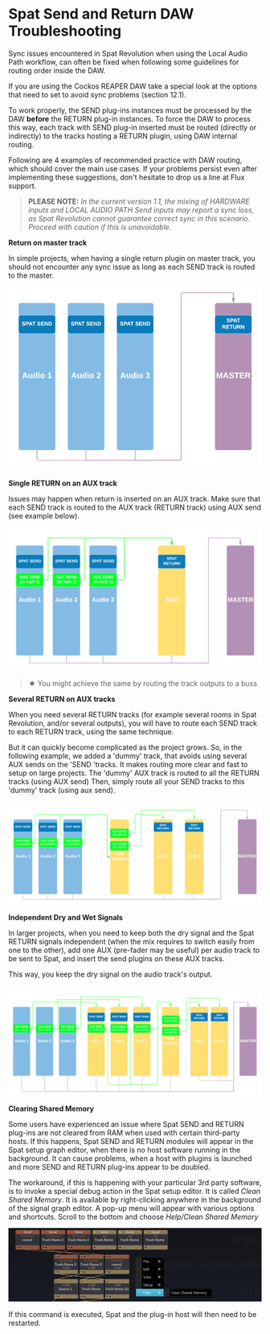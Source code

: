 # Spat Send and Return DAW Troubleshooting

Sync issues encountered in Spat Revolution when using the Local Audio Path workflow, can often be fixed when following some guidelines for routing order inside
the DAW.

If you are using the Cockos REAPER DAW take a special look at the options that
need to set to avoid sync problems (section 12.1).

To work properly, the SEND plug-ins instances must be processed by the DAW
**before** the RETURN plug-in instances. To force the DAW to process this way, each
track with SEND plug-in inserted must be routed (directly or indirectly) to the tracks
hosting a RETURN plugin, using DAW internal routing.

Following are 4 examples of recommended practice with DAW routing, which
should cover the main use cases. If your problems persist even after implementing
these suggestions, don't hesitate to drop us a line at Flux support.

> **PLEASE NOTE:** _In the current version 1.1, the mixing of HARDWARE inputs and
LOCAL AUDIO PATH Send inputs may report a sync loss, as Spat Revolution cannot
guarantee correct sync in this scenario. Proceed with caution if this is unavoidable._


**Return on master track**

In simple projects, when having a single return plugin on master track, you should
not encounter any sync issue as long as each SEND track is routed to the master.

![](include/SpatRevolution_UserGuide_-346.png)


**Single RETURN on an AUX track**

Issues may happen when return is inserted on an AUX track. Make sure that each
SEND track is routed to the AUX track (RETURN track) using AUX send (see example below).

![](include/SpatRevolution_UserGuide_-347.png)

> ★ You might achieve the same by routing the track outputs to a buss

**Several RETURN on AUX tracks**

When you need several RETURN tracks (for example several rooms in Spat Revolution, and/or several outputs), you will have to route each SEND track to each RETURN track, using the same technique.

But it can quickly become complicated as the project grows. So, in the following
example, we added a 'dummy' track, that avoids using several AUX sends on the
'SEND 'tracks. It makes routing more clear and fast to setup on large projects.
The 'dummy' AUX track is routed to all the RETURN tracks (using AUX send)
Then, simply route all your SEND tracks to this 'dummy' track (using aux send).

![](include/SpatRevolution_UserGuide_-349.png)

**Independent Dry and Wet Signals**

In larger projects, when you need to keep both the dry signal and the Spat RETURN signals independent (when the mix requires to switch easily from one to the
other), add one AUX (pre-fader may be useful) per audio track to be sent to Spat,
and insert the send plugins on these AUX tracks.

This way, you keep the dry signal on the audio track's output.

![](include/SpatRevolution_UserGuide_-351.png)

**Clearing Shared Memory**

Some users have experienced an issue where Spat SEND and RETURN plug-ins are
not cleared from RAM when used with certain third-party hosts.
If this happens, Spat SEND and RETURN modules will appear in the Spat setup
graph editor, when there is no host software running in the background. It can
cause problems, when a host with plugins is launched and more SEND and RETURN plug-ins appear to be doubled.

The workaround, if this is happening with your particular 3rd party software, is to
invoke a special debug action in the Spat setup editor. It is called _Clean Shared
Memory_. It is available by right-clicking anywhere in the background of the signal
graph editor. A pop-up menu will appear with various options and shortcuts. Scroll
to the bottom and choose _Help/Clean Shared Memory_

![](include/SpatRevolution_UserGuide_-276.png)

If this command is executed, Spat and the plug-in host will then need to be restarted.

